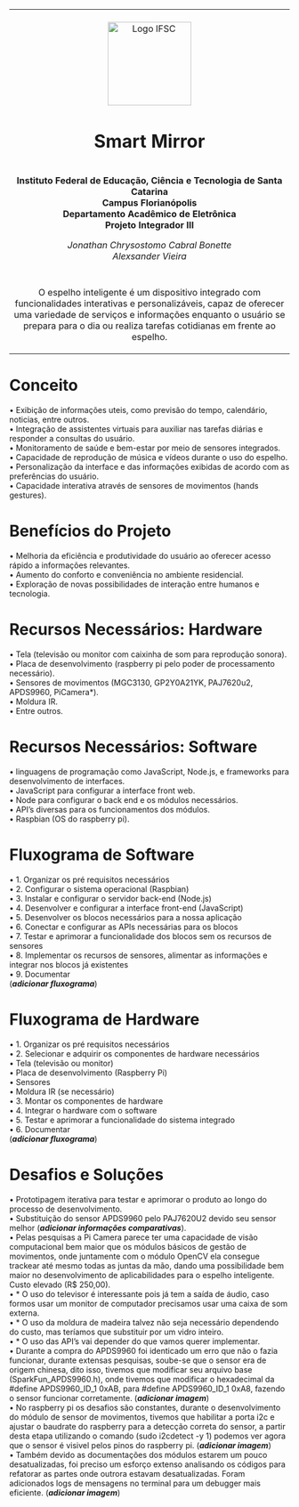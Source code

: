 <table align="center"><tr><td align="center" width="9999"><br>
<img src="logoifsc.png" align="center" width="150" alt="Logo IFSC">

# Smart Mirror

<b><br>Instituto Federal de Educação, Ciência e Tecnologia de Santa Catarina<br>
Campus Florianópolis<br>
Departamento Acadêmico de Eletrônica<br>
Projeto Integrador III</b>

*Jonathan Chrysostomo Cabral Bonette*<br>
*Alexsander Vieira*

#

O espelho inteligente é um dispositivo integrado com funcionalidades interativas e personalizáveis, capaz de oferecer uma variedade de serviços e informações enquanto o usuário se prepara para o dia ou realiza tarefas cotidianas em frente ao espelho.

</td></tr></table>

# Conceito

• Exibição de informações uteis, como previsão do tempo, calendário, noticias, entre outros.<br>
• Integração de assistentes virtuais para auxiliar nas tarefas diárias e responder a consultas do usuário.<br>
• Monitoramento de saúde e bem-estar por meio de sensores integrados.<br>
• Capacidade de reprodução de música e vídeos durante o uso do espelho.<br>
• Personalização da interface e das informações exibidas de acordo com as preferências do usuário.<br>
• Capacidade interativa através de sensores de movimentos (hands gestures).<br> 

# Benefícios do Projeto

• Melhoria da eficiência e produtividade do usuário ao oferecer acesso rápido a informações relevantes.<br>
• Aumento do conforto e conveniência no ambiente residencial.<br>
• Exploração de novas possibilidades de interação entre humanos e tecnologia.<br>

# Recursos Necessários: Hardware

• Tela (televisão ou monitor com caixinha de som para reprodução sonora).<br>
• Placa de desenvolvimento (raspberry pi pelo poder de processamento necessário).<br>
• Sensores de movimentos (MGC3130, GP2Y0A21YK, PAJ7620u2, APDS9960, PiCamera*).<br>
• Moldura IR.<br>
• Entre outros.<br>

# Recursos Necessários: Software

• linguagens de programação como JavaScript, Node.js, e frameworks para desenvolvimento de interfaces.<br>
• JavaScript para configurar a interface front web.<br>
• Node para configurar o back end e os módulos necessários.<br>
• API’s diversas para os funcionamentos dos módulos.<br>
• Raspbian (OS do raspberry pi).<br>

# Fluxograma de Software

• 1. Organizar os pré requisitos necessários<br>
• 2. Configurar o sistema operacional (Raspbian)<br>
• 3. Instalar e configurar o servidor back-end (Node.js)<br>
• 4. Desenvolver e configurar a interface front-end (JavaScript)<br>
• 5. Desenvolver os blocos necessários para a nossa aplicação<br>
• 6. Conectar e configurar as APIs necessárias para os blocos<br>
• 7. Testar e aprimorar a funcionalidade dos blocos sem os recursos de sensores<br>
• 8. Implementar os recursos de sensores, alimentar as informações e integrar nos blocos já existentes<br>
• 9. Documentar<br> (***adicionar fluxograma***)

# Fluxograma de Hardware

• 1. Organizar os pré requisitos necessários<br>
• 2. Selecionar e adquirir os componentes de hardware necessários<br>
• Tela (televisão ou monitor)<br>
    • Placa de desenvolvimento (Raspberry Pi)<br>
    • Sensores<br>
    • Moldura IR (se necessário)<br>
• 3. Montar os componentes de hardware<br>
• 4. Integrar o hardware com o software<br>
• 5. Testar e aprimorar a funcionalidade do sistema integrado<br>
• 6. Documentar<br> (***adicionar fluxograma***)

# Desafios e Soluções

• Prototipagem iterativa para testar e aprimorar o produto ao longo do processo de desenvolvimento.<br>
• Substituição do sensor APDS9960 pelo PAJ7620U2 devido seu sensor melhor (***adicionar informações comparativas***).<br>
• Pelas pesquisas a Pi Camera parece ter uma capacidade de visão computacional bem maior que os módulos básicos de gestão de movimentos, onde juntamente com o módulo OpenCV ela consegue trackear até mesmo todas as juntas da mão, dando uma possibilidade bem maior no desenvolvimento de aplicabilidades para o espelho inteligente. Custo elevado (R$ 250,00).<br>
• * O uso do televisor é interessante pois já tem a saída de áudio, caso formos usar um monitor de computador precisamos usar uma caixa de som externa.<br>
• * O uso da moldura de madeira talvez não seja necessário dependendo do custo, mas teríamos que substituir por um vidro inteiro.<br>
• * O uso das API’s vai depender do que vamos querer implementar.<br>
• Durante a compra do APDS9960 foi identicado um erro que não o fazia funcionar, durante extensas pesquisas, soube-se que o sensor era de origem chinesa, dito isso, tivemos que modificar seu arquivo base (SparkFun_APDS9960.h), onde tivemos que modificar o hexadecimal da #define APDS9960_ID_1 0xAB, para #define APDS9960_ID_1 0xA8, fazendo o sensor funcionar corretamente. (***adicionar imagem***)<br>
• No raspberry pi os desafios são constantes, durante o desenvolvimento do módulo de sensor de movimentos, tivemos que habilitar a porta i2c e ajustar o baudrate do raspberry para a detecção correta do sensor, a partir desta etapa utilizando o comando (sudo i2cdetect -y 1) podemos ver agora que o sensor é visivel pelos pinos do raspberry pi. (***adicionar imagem***)<br>
• Também devido as documentações dos módulos estarem um pouco desatualizadas, foi preciso um esforço extenso analisando os códigos para refatorar as partes onde outrora estavam desatualizadas. Foram adicionados logs de mensagens no terminal para um debugger mais eficiente. (***adicionar imagem***)<br>
